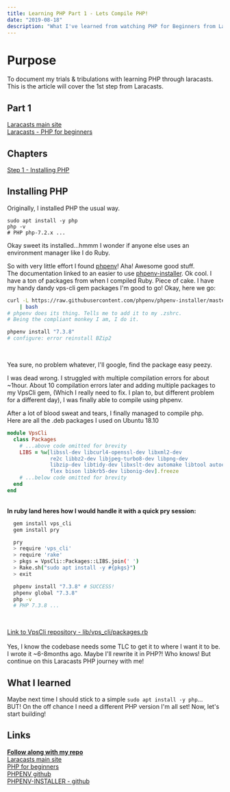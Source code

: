 ```yaml
---
title: Learning PHP Part 1 - Lets Compile PHP!
date: "2019-08-18"
description: "What I've learned from watching PHP for Beginners from Laracasts"
---
```


# Purpose

To document my trials & tribulations with learning PHP through laracasts.
This is the article will cover the 1st step from Laracasts.

## Part 1

[Laracasts main site](https://laracasts.com)<br>
[Laracasts - PHP for beginners](https://laracasts.com/series/php-for-beginners)<br>

## Chapters

[Step 1 - Installing PHP](https://laracasts.com/series/php-for-beginners/episodes/1)

## Installing PHP

Originally, I installed PHP the usual way.

```shell
sudo apt install -y php
php -v
# PHP php-7.2.x ...
```
Okay sweet its installed...hmmm I wonder if anyone else uses an environment manager
like I do Ruby.

So with very little effort I found [phpenv](https://github.com/phpenv/phpenv)! Aha! Awesome good stuff. <br>
The documentation linked to an easier to use [phpenv-installer](https://github.com/phpenv/phpenv-installer).
Ok cool. I have a ton of packages from when I compiled Ruby. Piece of cake.
I have my handy dandy vps-cli gem packages I'm good to go! Okay, here we go:

```bash
curl -L https://raw.githubusercontent.com/phpenv/phpenv-installer/master/bin/phpenv-installer \
    | bash
# phpenv does its thing. Tells me to add it to my .zshrc.
# Being the compliant monkey I am, I do it.

phpenv install "7.3.8"
# configure: error reinstall BZip2
```
<br>

Yea sure, no problem whatever, I'll google, find the package easy peezy.<br>

I was dead wrong. I struggled with multiple compilation errors for about ~1hour.
About 10 compilation errors later and adding multiple packages to my VpsCli gem,
(Which I really need to fix. I plan to, but different problem for a different day),
I was finally able to compile using phpenv.



After a lot of blood sweat and tears, I finally managed to compile php.<br>
Here are all the .deb packages I used on Ubuntu 18.10
```ruby
module VpsCli
  class Packages
    # ...above code omitted for brevity
    LIBS = %w[libssl-dev libcurl4-openssl-dev libxml2-dev
              re2c libbz2-dev libjpeg-turbo8-dev libpng-dev
              libzip-dev libtidy-dev libxslt-dev automake libtool autoconf
              flex bison libkrb5-dev libonig-dev].freeze
    # ...below code omitted for brevity
  end
end
```

<br><strong> In ruby land heres how I would handle it with a quick pry session: </strong><br>
```bash
  gem install vps_cli
  gem install pry

  pry
  > require 'vps_cli'
  > require 'rake'
  > pkgs = VpsCli::Packages::LIBS.join(' ')
  > Rake.sh("sudo apt install -y #{pkgs}")
  > exit

  phpenv install "7.3.8" # SUCCESS!
  phpenv global "7.3.8"
  php -v
  # PHP 7.3.8 ...
```
<br>

[Link to VpsCli repository - lib/vps_cli/packages.rb](https://github.com/ParamagicDev/vps_cli/blob/master/lib/vps_cli/packages.rb)<br><br>
Yes, I know the codebase needs some TLC to get it to where I want it to be.
I wrote it ~6-8months ago. Maybe I'll rewrite it in PHP?! Who knows! But continue
on this Laracasts PHP journey with me!

## What I learned

Maybe next time I should stick to a simple `sudo apt install -y php`...<br>
BUT! On the off chance I need a different PHP version I'm all set!
Now, let's start building!

## Links

<strong>[Follow along with my repo](https://github.com/ParamagicDev/php-for-beginners)</strong><br>
[Laracasts main site](https://laracasts.com)<br>
[PHP for beginners](https://laracasts.com/series/php-for-beginners)<br>
[PHPENV github](https://github.com/phpenv/phpenv)<br>
[PHPENV-INSTALLER - github](https://github.com/phpenv/phpenv-installer)
